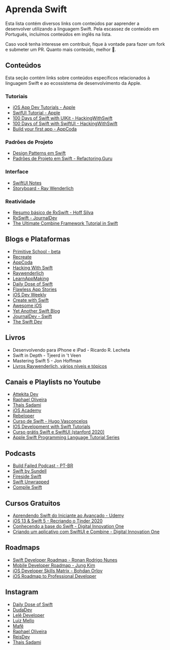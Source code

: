 # Aprenda Swift

Esta lista contém diversos links com conteúdos par aaprender a desenvolver utilizando a linguagem Swift. Pela escassez de conteúdo em Português, incluímos conteúdos em inglês na lista.

Caso você tenha interesse em contribuir, fique à vontade para fazer um fork e submeter um PR. Quanto mais conteúdo, melhor 🙂.

## Conteúdos

Esta seção contém links sobre conteúdos específicos relacionados à linguagem Swift e ao ecossistema de desenvolvimento da Apple.

### Tutoriais

- [iOS App Dev Tutorials - Apple](https://developer.apple.com/tutorials/app-dev-training)
- [SwifUI Tutorial - Apple](https://developer.apple.com/tutorials/swiftui)
- [100 Days of Swift with UIKit - HackingWithSwift](https://www.hackingwithswift.com/100)
- [100 Days of Swift with SwiftUI - HackingWithSwift](https://www.hackingwithswift.com/100/swiftui)
- [Build your first app - AppCoda](https://www.appcoda.com/learnswift/build-your-first-app.html)

### Padrões de Projeto
- [Design Patterns em Swift](https://github.com/ochococo/Design-Patterns-In-Swift)
- [Padrões de Projeto em Swift - Refactoring.Guru](https://refactoring.guru/pt-br/design-patterns/swift)

### Interface

- [SwiftUI Notes](https://heckj.github.io/swiftui-notes/)
- [Storyboard - Ray Wenderlich](https://www.raywenderlich.com/5055364-ios-storyboards-getting-started)

### Reatividade

- [Resumo básico de RxSwift - Hoff Silva](https://hoffsilva.medium.com/resumo-b%C3%A1sico-de-rxswift-3703f8318a7f)
- [RxSwift - JournalDev](https://www.journaldev.com/22691/rxswift)
- [The Ultimate Combine Framework Tutorial in Swift](https://theswiftdev.com/the-ultimate-combine-framework-tutorial-in-swift/)

## Blogs e Plataformas

- [Primitive School - beta](https://www.primitive.school/beta)
- [Recreate](https://recreatecode.substack.com)
- [AppCoda](https://www.appcoda.com/ios-programming-course/)
- [Hacking With Swift](https://www.hackingwithswift.com/learn)
- [Raywenderlich](https://www.raywenderlich.com/ios/paths)
- [LearnAppMaking](https://learnappmaking.com/blog/)
- [Daily Dose of Swift](https://dailydoseofswift.com)
- [Flawless App Stories](https://medium.com/flawless-app-stories) 
- [iOS Dev Weekly](https://iosdevweekly.com)
- [Create with Swift](https://createwithswift.com)
- [Awesome iOS](http://awesomeios.com/)
- [Yet Another Swift Blog](https://www.vadimbulavin.com/)
- [JournalDev - Swift](https://www.journaldev.com/swift)
- [The Swift Dev](https://theswiftdev.com/)

## Livros

- Desenvolvendo para iPhone e iPad - Ricardo R. Lecheta
- Swift in Depth - Tjeerd in 't Veen
- Mastering Swift 5 - Jon Hoffman
- [Livros Raywenderlich, vários níveis e tópicos](https://www.raywenderlich.com/ios/books)

## Canais e Playlists no Youtube
 
- [Attekita Dev](https://www.youtube.com/channel/UCetRsdZxDQDcgVDJd6erz6g)
- [Raphael Oliveira](https://www.youtube.com/rapholivera)
- [Thais Sadami](https://www.youtube.com/thaissad.ami)
- [iOS Academy](https://www.youtube.com/channel/UCnksRRifsSCGUZpQukUKAyg)
- [Rebeloper](https://www.youtube.com/channel/UCK88iDIf2V6w68WvC-k7jcg)
- [Curso de Swift - Hugo Vasconcelos](https://www.youtube.com/playlist?list=PLxNM4ef1BpxjjMKpcYSqXI4eY4tZG2csm)
- [IOS Development with Swift Tutorials](https://youtube.com/playlist?list=PL6gx4Cwl9DGDgp7nGSUnnXihbTLFZJ79B)
- [Curso grátis Swift e SwiftUI (stanford 2020)](https://youtube.com/playlist?list=PLMdYygf53DP46rneFgJ7Ab6fJPcMvr8gC)
- [Apple Swift Programming Language Tutorial Series](https://youtube.com/playlist?list=PLfOZCUzRoPfKeOS_pwpiqbdviGcCOcTYb) 

## Podcasts

- [Build Failed Podcast - PT-BR](https://twitter.com/buildfailedcast)
- [Swift by Sundell](https://www.swiftbysundell.com/podcast)
- [Fireside Swift](https://www.firesideswift.com/)
- [Swift Unwrapped](https://spec.fm/podcasts/swift-unwrapped)
- [Compile Swift](compileswift.com/episodes)

## Cursos Gratuitos

- [Aprendendo Swift do Iniciante ao Avançado - Udemy](https://www.udemy.com/course/aprendendoswift3/)
- [iOS 13 & Swift 5 - Recriando o Tinder 2020](https://www.udemy.com/course/ios-13-swift-5-recriando-o-tinder-2020/)
- [Conhecendo a base do Swift - Digital Innovation One](https://web.digitalinnovation.one/course/conhecendo-a-base-do-swift/learning/ccfecff3-da40-4b1a-bd13-3bbdc29950a6/)
- [Criando um aplicativo com SwiftUI e Combine - Digital Innovation One](https://web.digitalinnovation.one/course/criando-um-aplicativo-com-swiftui-e-combine/learning/9f50bf10-c6b1-4c8a-8396-7c5be027b91e/?back=/browse)

## Roadmaps

- [Swift Developer Roadmap - Ronan Rodrigo Nunes](https://trello.com/b/hLGyiEEE/swift-developer-roadmap)
- [Mobile Developer Roadmap - Jung Kim](https://github.com/godrm/mobile-developer-roadmap)
- [iOS Developer Skills Matrix - Bohdan Orlov](https://medium.com/ios-os-x-development/find-the-image-and-markdown-version-on-github-fee807255235)
- [iOS Roadmap to Professional Developer](https://www.youtube.com/watch?v=pbhLZMVBlp0)

## Instagram

- [Daily Dose of Swift](https://www.instagram.com/dailydoseofswift)
- [DudaDev](https://www.instagram.com/dudadev/?hl=pt-br)
- [Lelê Developer](https://www.instagram.com/leledeveloper)
- [Luiz Mello](https://www.instagram.com/luizmello.dev)
- [Mafê](https://www.instagram.com/mafe_tech)
- [Raphael Oliveira](https://www.instagram.com/rapholivera)
- [ReisDev](https://www.instagram.com/reisdev)
- [Thais Sadami](https://www.instagram.com/thaissadami)
